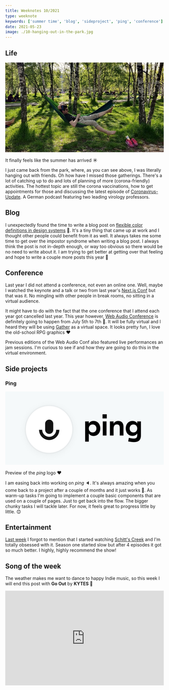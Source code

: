 ```yaml
---
title: Weeknotes 10/2021
type: weeknote
keywords: ['summer time', 'blog', 'sideproject', 'ping', 'conference']
date: 2021-05-23
image: ./10-hanging-out-in-the-park.jpg
---
```


## Life

![Hanging out in the park](./10-hanging-out-in-the-park.jpg)

It finally feels like the summer has arrived ☀️

I just came back from the park, where, as you can see above, I was literally hanging out with friends. Oh how have I missed those gatherings. There's a lot of catching up to do and lots of planning of more (corona-friendly) activities. The hottest topic are still the corona vaccinations, how to get appointments for those and discussing the latest episode of [Coronavirus-Update](https://www.ndr.de/nachrichten/info/podcast4684.html). A German podcast featuring two leading virology professors.

## Blog

I unexpectedly found the time to write a blog post on [flexible color definitions in design systems](/flexible-color-definitions-in-design-systems) 🎨. It's a tiny thing that came up at work and I thought other people could benefit from it as well. It always takes me some time to get over the impostor syndrome when writing a blog post. I always think the post is not in-depth enough, or way too obvious so there would be no need to write about it. I am trying to get better at getting over that feeling and hope to write a couple more posts this year 📝

## Conference

Last year I did not attend a conference, not even an online one. Well, maybe I watched the keynote and a talk or two from last year's [Next.js Conf](https://nextjs.org/2020/conf) but that was it. No mingling with other people in break rooms, no sitting in a virtual audience.

It might have to do with the fact that the one conference that I attend each year got cancelled last year. This year however, [Web Audio Conference](https://www.webaudioconf2021.com) is definitely going to happen from July 5th to 7th 🎼. It will be fully virtual and I heard they will be using [Gather](https://gather.town/) as a virtual space. It looks pretty fun, I love the old-school RPG graphics ❤️

Previous editions of the Web Audio Conf also featured live performances an jam sessions. I'm curious to see if and how they are going to do this in the virtual environment.

## Side projects

### Ping

![ping logo](./10-ping-logo.jpg)

Preview of the _ping_ logo ❤️

I am easing back into working on _ping_ 🔈. It's always amazing when you come back to a project after a couple of months and it just works 🤩. As warm-up tasks I'm going to implement a couple basic components that are used on a couple of pages. Just to get back into the flow. The bigger chunky tasks I will tackle later. For now, it feels great to progress little by little. 😊

## Entertainment

[Last week](/weeknotes/2021/09/) I forgot to mention that I started watching [Schitt's Creek](https://en.wikipedia.org/wiki/Schitt%27s_Creek) and I'm totally obsessed with it. Season one started slow but after 4 episodes it got so much better. I highly, highly recommend the show!

## Song of the week

The weather makes me want to dance to happy Indie music, so this week I will end this post with **Go Out** by **KYTES** 🎸

<iframe width="100%" height="300" scrolling="no" frameborder="no" src="https://w.soundcloud.com/player/?url=https%3A//api.soundcloud.com/tracks/695907137&color=%23ff5500&auto_play=false&hide_related=false&show_comments=true&show_user=true&show_reposts=false&show_teaser=true&visual=true" loading="lazy"></iframe>
